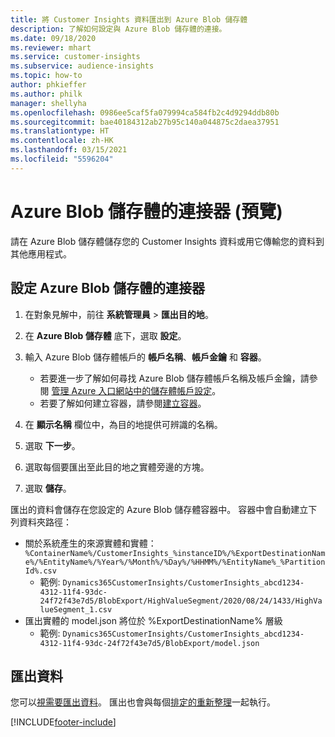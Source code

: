 ```yaml
---
title: 將 Customer Insights 資料匯出到 Azure Blob 儲存體
description: 了解如何設定與 Azure Blob 儲存體的連接。
ms.date: 09/18/2020
ms.reviewer: mhart
ms.service: customer-insights
ms.subservice: audience-insights
ms.topic: how-to
author: phkieffer
ms.author: philk
manager: shellyha
ms.openlocfilehash: 0986ee5caf5fa079994ca584fb2c4d9294ddb80b
ms.sourcegitcommit: bae40184312ab27b95c140a044875c2daea37951
ms.translationtype: HT
ms.contentlocale: zh-HK
ms.lasthandoff: 03/15/2021
ms.locfileid: "5596204"
---
```

# <a name="connector-for-azure-blob-storage-preview"></a>Azure Blob 儲存體的連接器 (預覽)

請在 Azure Blob 儲存體儲存您的 Customer Insights 資料或用它傳輸您的資料到其他應用程式。

## <a name="configure-the-connector-for-azure-blob-storage"></a>設定 Azure Blob 儲存體的連接器

1. 在對象見解中，前往 **系統管理員** > **匯出目的地**。

1. 在 **Azure Blob 儲存體** 底下，選取 **設定**。

1. 輸入 Azure Blob 儲存體帳戶的 **帳戶名稱**、**帳戶金鑰** 和 **容器**。
    - 若要進一步了解如何尋找 Azure Blob 儲存體帳戶名稱及帳戶金鑰，請參閱 [管理 Azure 入口網站中的儲存體帳戶設定](/azure/storage/common/storage-account-manage)。
    - 若要了解如何建立容器，請參閱[建立容器](/azure/storage/blobs/storage-quickstart-blobs-portal#create-a-container)。

1. 在 **顯示名稱** 欄位中，為目的地提供可辨識的名稱。

1. 選取 **下一步**。

1. 選取每個要匯出至此目的地之實體旁邊的方塊。

1. 選取 **儲存**。

匯出的資料會儲存在您設定的 Azure Blob 儲存體容器中。 容器中會自動建立下列資料夾路徑：

- 關於系統產生的來源實體和實體：`%ContainerName%/CustomerInsights_%instanceID%/%ExportDestinationName%/%EntityName%/%Year%/%Month%/%Day%/%HHMM%/%EntityName%_%PartitionId%.csv`
  - 範例: `Dynamics365CustomerInsights/CustomerInsights_abcd1234-4312-11f4-93dc-24f72f43e7d5/BlobExport/HighValueSegment/2020/08/24/1433/HighValueSegment_1.csv`
- 匯出實體的 model.json 將位於 %ExportDestinationName% 層級
  - 範例: `Dynamics365CustomerInsights/CustomerInsights_abcd1234-4312-11f4-93dc-24f72f43e7d5/BlobExport/model.json`

## <a name="export-the-data"></a>匯出資料

您可以[視需要匯出資料](export-destinations.md#export-data-on-demand)。 匯出也會與每個[排定的重新整理](system.md#schedule-tab)一起執行。


[!INCLUDE[footer-include](../includes/footer-banner.md)]